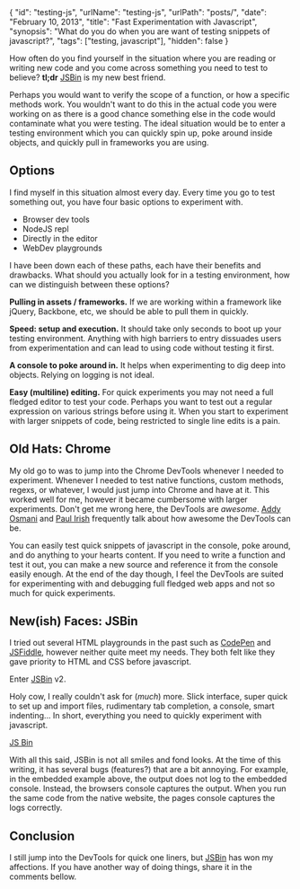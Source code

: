 <data>
{
	"id": "testing-js",
	"urlName": "testing-js",
	"urlPath": "posts/",
  "date": "February 10, 2013",
  "title": "Fast Experimentation with Javascript",
  "synopsis": "What do you do when you are want of testing snippets of javascript?",
  "tags": ["testing, javascript"],
  "hidden": false
}
</data>

How often do you find yourself in the situation where you are reading or writing new code and you come across something you need to test to believe? **tl;dr** [JSBin](http://jsbin.com/) is my new best friend.

Perhaps you would want to verify the scope of a function, or how a specific methods work. You wouldn't want to do this in the actual code you were working on as there is a good chance something else in the code would contaminate what you were testing. The ideal situation would be to enter a testing environment which you can quickly spin up, poke around inside objects, and quickly pull in frameworks you are using.

## Options

I find myself in this situation almost every day. Every time you go to test something out, you have four basic options to experiment with.

- Browser dev tools
- NodeJS repl
- Directly in the editor
- WebDev playgrounds

I have been down each of these paths, each have their benefits and drawbacks. What should you actually look for in a testing environment, how can we distinguish between these options?

**Pulling in assets / frameworks.** If we are working within a framework like jQuery, Backbone, etc, we should be able to pull them in quickly.

**Speed: setup and execution.** It should take only seconds to boot up your testing environment. Anything with high barriers to entry dissuades users from experimentation and can lead to using code without testing it first.

**A console to poke around in.** It helps when experimenting to dig deep into objects. Relying on logging is not ideal. 

**Easy (multiline) editing.** For quick experiments you may not need a full fledged editor to test your code. Perhaps you want to test out a regular expression on various strings before using it. When you start to experiment with larger snippets of code, being restricted to single line edits is a pain.

## Old Hats: Chrome

My old go to was to jump into the Chrome DevTools whenever I needed to experiment. Whenever I needed to test native functions, custom methods, regexs, or whatever, I would just jump into Chrome and have at it. This worked well for me, however it became cumbersome with larger experiments. Don't get me wrong here, the DevTools are *awesome*. [Addy Osmani](http://addyosmani.com/blog/) and [Paul Irish](http://paulirish.com/) frequently talk about how awesome the DevTools can be.

You can easily test quick snippets of javascript in the console, poke around, and do anything to your hearts content. If you need to write a function and test it out, you can make a new source and reference it from the console easily enough. At the end of the day though, I feel the DevTools are suited for experimenting with and debugging full fledged web apps and not so much for quick experiments. 

## New(ish) Faces: JSBin

I tried out several HTML playgrounds in the past such as [CodePen](http://codepen.io/) and [JSFiddle](http://jsfiddle.net/), however neither quite meet my needs. They both felt like they gave priority to HTML and CSS before javascript. 

Enter [JSBin](http://jsbin.com/) v2.

Holy cow, I really couldn't ask for (*much*) more. Slick interface, super quick to set up and import files, rudimentary tab completion, a console, smart indenting... In short, everything you need to quickly experiment with javascript.

<a class="jsbin-embed" href="http://jsbin.com/obarig/16/embed?javascript">JS Bin</a><script src="http://static.jsbin.com/js/embed.js"></script>

With all this said, JSBin is not all smiles and fond looks. At the time of this writing, it has several bugs (features?) that are a bit annoying. For example, in the embedded example above, the output does not log to the embedded console. Instead, the browsers console captures the output. When you run the same code from the native website, the pages console captures the logs correctly. 

## Conclusion

I still jump into the DevTools for quick one liners, but [JSBin](http://jsbin.com/) has won my affections. If you have another way of doing things, share it in the comments bellow.
